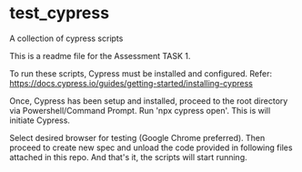 # test_cypress
A collection of cypress scripts

This is a readme file for the Assessment TASK 1.

To run these scripts, Cypress must be installed and configured.
Refer: https://docs.cypress.io/guides/getting-started/installing-cypress

Once, Cypress has been setup and installed, proceed to the root directory via Powershell/Command Prompt.
Run 'npx cypress open'.
This is will initiate Cypress.

Select desired browser for testing (Google Chrome preferred).
Then proceed to create new spec and unload the code provided in following files attached in this repo.
And that's it, the scripts will start running.

